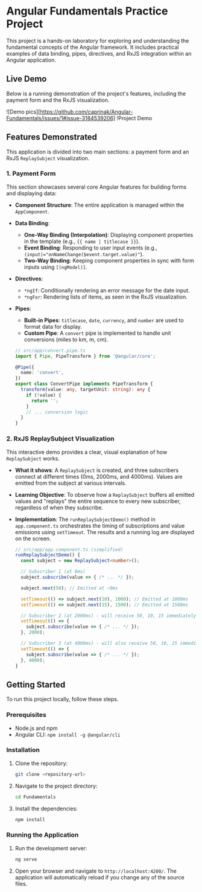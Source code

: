 # Angular Fundamentals Practice Project

This project is a hands-on laboratory for exploring and understanding the fundamental concepts of the Angular framework. It includes practical examples of data binding, pipes, directives, and RxJS integration within an Angular application.

## Live Demo

Below is a running demonstration of the project's features, including the payment form and the RxJS visualization.

![Demo pics][https://github.com/caprinak/Angular-Fundamentals/issues/1#issue-3184539206]
!Project Demo

## Features Demonstrated

This application is divided into two main sections: a payment form and an RxJS `ReplaySubject` visualization.

### 1. Payment Form

This section showcases several core Angular features for building forms and displaying data:

-   **Component Structure**: The entire application is managed within the `AppComponent`.
-   **Data Binding**:
    -   **One-Way Binding (Interpolation)**: Displaying component properties in the template (e.g., `{{ name | titlecase }}`).
    -   **Event Binding**: Responding to user input events (e.g., `(input)="onNameChange($event.target.value)"`).
    -   **Two-Way Binding**: Keeping component properties in sync with form inputs using `[(ngModel)]`.
-   **Directives**:
    -   `*ngIf`: Conditionally rendering an error message for the date input.
    -   `*ngFor`: Rendering lists of items, as seen in the RxJS visualization.
-   **Pipes**:
    -   **Built-in Pipes**: `titlecase`, `date`, `currency`, and `number` are used to format data for display.
    -   **Custom Pipe**: A `convert` pipe is implemented to handle unit conversions (miles to km, m, cm).

    ```typescript
    // src/app/convert.pipe.ts
    import { Pipe, PipeTransform } from '@angular/core';

    @Pipe({
      name: 'convert',
    })
    export class ConvertPipe implements PipeTransform {
      transform(value: any, targetUnit: string): any {
        if (!value) {
          return '';
        }
        // ... conversion logic
      }
    }
    ```

### 2. RxJS ReplaySubject Visualization

This interactive demo provides a clear, visual explanation of how `ReplaySubject` works.

-   **What it shows**: A `ReplaySubject` is created, and three subscribers connect at different times (0ms, 2000ms, and 4000ms). Values are emitted from the subject at various intervals.
-   **Learning Objective**: To observe how a `ReplaySubject` buffers all emitted values and "replays" the entire sequence to every new subscriber, regardless of when they subscribe.
-   **Implementation**: The `runReplaySubjectDemo()` method in `app.component.ts` orchestrates the timing of subscriptions and value emissions using `setTimeout`. The results and a running log are displayed on the screen.

    ```typescript
    // src/app/app.component.ts (simplified)
    runReplaySubjectDemo() {
      const subject = new ReplaySubject<number>();

      // Subscriber 1 (at 0ms)
      subject.subscribe(value => { /* ... */ });

      subject.next(50); // Emitted at ~0ms

      setTimeout(() => subject.next(10), 1000); // Emitted at 1000ms
      setTimeout(() => subject.next(15), 1500); // Emitted at 1500ms

      // Subscriber 2 (at 2000ms) - will receive 50, 10, 15 immediately
      setTimeout(() => {
        subject.subscribe(value => { /* ... */ });
      }, 2000);

      // Subscriber 3 (at 4000ms) - will also receive 50, 10, 15 immediately
      setTimeout(() => {
        subject.subscribe(value => { /* ... */ });
      }, 4000);
    }
    ```

## Getting Started

To run this project locally, follow these steps.

### Prerequisites

-   Node.js and npm
-   Angular CLI: `npm install -g @angular/cli`

### Installation

1.  Clone the repository:
    ```bash
    git clone <repository-url>
    ```
2.  Navigate to the project directory:
    ```bash
    cd Fundamentals
    ```
3.  Install the dependencies:
    ```bash
    npm install
    ```

### Running the Application

1.  Run the development server:
    ```bash
    ng serve
    ```
2.  Open your browser and navigate to `http://localhost:4200/`. The application will automatically reload if you change any of the source files.
